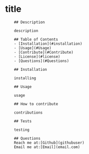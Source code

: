 # title
        
        ## Description
        
        description

        ## Table of Contents
        - [Installation](#installation)
        - [Usage](#Usage)
        - [Contribute](#Contribute)
        - [License](#license)
        - [Questions](#Questions)
        
        ## Installation
        
        installing

        ## Usage

        usage 

        ## How to contribute
        
        contributions

        ## Tests

        testing

        ## Questions
        Reach me at:[Github](githubuser)
        Email me at:[Email](email.com)
        